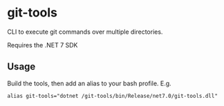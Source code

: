 # git-tools
CLI to execute git commands over multiple directories.

Requires the .NET 7 SDK

## Usage

Build the tools, then add an alias to your bash profile. E.g.

```
alias git-tools="dotnet /git-tools/bin/Release/net7.0/git-tools.dll"
```
